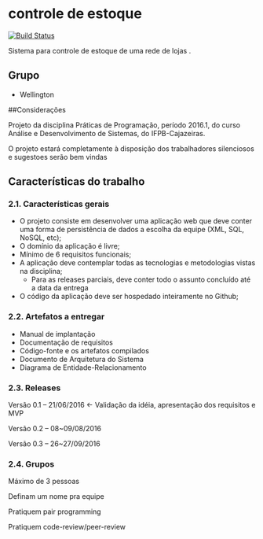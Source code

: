 # controle de estoque

[![Build Status](https://travis-ci.org/WellingtonLins/estoque.svg?branch=bHomolog)](https://travis-ci.org/WellingtonLins/estoque)

Sistema para controle de estoque de uma rede de lojas . 

## Grupo
* Wellington

##Considerações
	
Projeto da disciplina Práticas de Programação,
período 2016.1, do curso Análise e Desenvolvimento de Sistemas, do IFPB-Cajazeiras.

O projeto estará completamente à disposição dos trabalhadores silenciosos e 
sugestoes serão bem vindas

## Características do trabalho
### 2.1. Características gerais 

* O projeto consiste em desenvolver uma aplicação web que deve conter uma forma de persistência de dados a escolha da equipe (XML, SQL, NoSQL, etc); 
* O domínio da aplicação é livre;
* Mínimo de 6 requisitos funcionais;
* A aplicação deve contemplar todas as tecnologias e metodologias vistas na disciplina;
	- Para as releases parciais, deve conter todo o assunto concluído até a data da entrega 
* O código da aplicação deve ser hospedado inteiramente no Github; 

### 2.2. Artefatos a entregar

* Manual de implantação
* Documentação de requisitos 
* Código-fonte e os artefatos compilados 
* Documento de Arquitetura do Sistema 
* Diagrama de Entidade-Relacionamento 

### 2.3. Releases
 
Versão 0.1 – 21/06/2016 ← Validação da idéia, apresentação dos requisitos e MVP 

Versão 0.2 – 08~09/08/2016 

Versão 0.3 – 26~27/09/2016 


### 2.4. Grupos
Máximo de 3 pessoas 

Definam um nome pra equipe 

Pratiquem pair programming 

Pratiquem code-review/peer-review 
